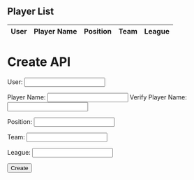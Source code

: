 ## Player List

<table>
  <thead>
  <tr>
    <th>User</th>
    <th>Player Name</th>
    <th>Position</th>
    <th>Team</th>
    <th>League</th>
  </tr>
  </thead>
  <tbody id="result">
    <!-- javascript generated data -->
  </tbody>
</table>

<h1>Create API</h1>

<form action="javascript:create_player()">
    <p><label>
        User:
        <input type="text" name="user" id="user" required>
    </label></p>
    <p><label>
        Player Name:
        <input type="text" name="player" id="player" required>
        Verify Player Name:
        <input type="text" name="playerV" id="playerV" required>
    </label></p>
    <p><label>
        Position:
        <input type="text" name="position" id="position" required>
    </label></p>
    <p><label>
        Team:
        <input type="text" name="team" id="team" required>
    </label></p>
    <p>
    <p><label>
        League:
        <input type="text" name="league" id="league" required>
    </label></p>
    <p>
        <button>Create</button>
    </p>
</form>

<script>
  // prepare HTML result container for new output
  const resultContainer = document.getElementById("result");
  // prepare URL's to allow easy switch from deployment and localhost
  const url = "https://barn.nighthawkcodingsociety.com/api/players"
  const create_fetch = url + '/create';
  const read_fetch = url + '/';

  // Load users on page entry
  read_players();


  // Display User Table, data is fetched from Backend Database
  function read_players() {
    // prepare fetch options
    const read_options = {
      method: 'GET', // *GET, POST, PUT, DELETE, etc.
      mode: 'cors', // no-cors, *cors, same-origin
      cache: 'default', // *default, no-cache, reload, force-cache, only-if-cached
      credentials: 'omit', // include, *same-origin, omit
      headers: {
        'Content-Type': 'application/json'
      },
    };

    // fetch the data from API
    fetch(read_fetch, read_options)
      // response is a RESTful "promise" on any successful fetch
      .then(response => {
        // check for response errors
        if (response.status !== 200) {
            const errorMsg = 'Database read error: ' + response.status;
            console.log(errorMsg);
            const tr = document.createElement("tr");
            const td = document.createElement("td");
            td.innerHTML = errorMsg;
            tr.appendChild(td);
            resultContainer.appendChild(tr);
            return;
        }
        // valid response will have json data
        response.json().then(data => {
            console.log(data);
            for (let row in data) {
              console.log(data[row]);
              add_row(data[row]);
            }
        })
    })
    // catch fetch errors (ie ACCESS to server blocked)
    .catch(err => {
      console.error(err);
      const tr = document.createElement("tr");
      const td = document.createElement("td");
      td.innerHTML = err;
      tr.appendChild(td);
      resultContainer.appendChild(tr);
    });
  }

  function create_player(){
    //Validate Password (must be 6-20 characters in len)
    //verifyPassword("click");
    const body = {
        user: document.getElementById("user").value,
        player: document.getElementById("player").value,
        position: document.getElementById("position").value,
        team: document.getElementById("team").value,
        league: document.getElementById("league").value
    };
    const requestOptions = {
        method: 'POST',
        body: JSON.stringify(body),
        headers: {
            "content-type": "application/json",
            'Authorization': 'Bearer my-token',
        },
    };

    // URL for Create API
    // Fetch API call to the database to create a new user
    fetch(create_fetch, requestOptions)
      .then(response => {
        // trap error response from Web API
        if (response.status !== 200) {
          const errorMsg = 'Database create error: ' + response.status;
          console.log(errorMsg);
          const tr = document.createElement("tr");
          const td = document.createElement("td");
          td.innerHTML = errorMsg;
          tr.appendChild(td);
          resultContainer.appendChild(tr);
          return;
        }
        // response contains valid result
        response.json().then(data => {
            console.log(data);
            //add a table row for the new/created userid
            add_row(data);
        })
    })
  }

  function add_row(data) {
    const tr = document.createElement("tr");
    const user = document.createElement("td");
    const player = document.createElement("td");
    const position = document.createElement("td")
    const team = document.createElement("td");
    const league = document.createElement("td");
  

    // obtain data that is specific to the API
    user.innerHTML = data.user; 
    player.innerHTML = data.player; 
    position.innerHTML = data.position;
    team.innerHTML = data.team; 
    league.innerHTML = data.league; 

    // add HTML to container
    tr.appendChild(user);
    tr.appendChild(player);
    tr.appendChild(position);
    tr.appendChild(team);
    tr.appendChild(league);

    resultContainer.appendChild(tr);
  }

</script>
